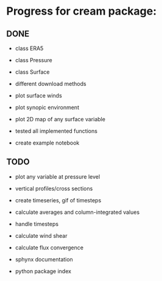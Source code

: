 # Progress for cream package: 


## DONE 

- class ERA5
- class Pressure 
- class Surface

- different download methods 
- plot surface winds 
- plot synopic environment 
- plot 2D map of any surface variable 

- tested all implemented functions
- create example notebook


## TODO 


- plot any variable at pressure level 
- vertical profiles/cross sections 
- create timeseries, gif of timesteps 

- calculate averages and column-integrated values 
- handle timesteps 

- calculate wind shear 
- calculate flux convergence 

- sphynx documentation 
- python package index 

